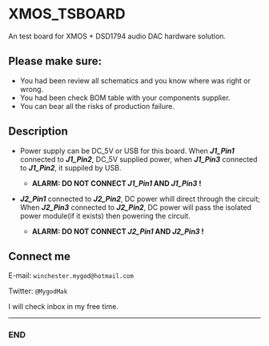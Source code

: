 # XMOS_TSBOARD
An test board for XMOS + DSD1794 audio DAC hardware solution.

## Please make sure:
- You had been review all schematics and you know where was right or wrong.
- You had been check BOM table with your components supplier.
- You can bear all the risks of production failure.

## Description
- Power supply can be DC_5V or USB for this board. When **_J1_Pin1_** connected to **_J1_Pin2_**, DC_5V supplied power, when **_J1_Pin3_** connected to **_J1_Pin2_**, it suppiled by USB.
    - **ALARM: DO NOT CONNECT **_J1_Pin1_** AND **_J1_Pin3_** !**

- **_J2_Pin1_** connected to **_J2_Pin2_**, DC power whill direct through the circuit; When **_J2_Pin3_** connected to **_J2_Pin2_**, DC power will pass the isolated power module(if it exists) then powering the circuit.
    - **ALARM: DO NOT CONNECT **_J2_Pin1_** AND **_J2_Pin3_** !**

## Connect me
E-mail: `winchester.mygod@hotmail.com`

Twitter: `@MygodMak`

I will check inbox in my free time.

---
### END